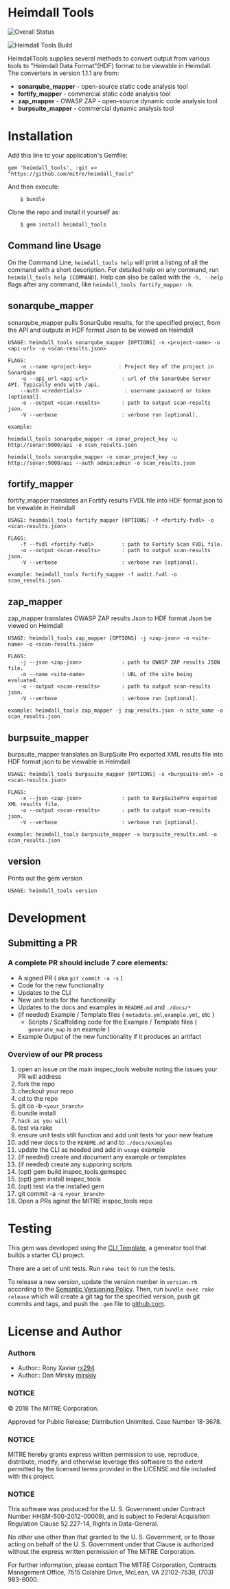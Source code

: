 # Heimdall Tools

![Overall Status](https://github.com/mitre/heimdall_tools/workflows/heimdall_tools/badge.svg)  

![Heimdall Tools Build](https://github.com/mitre/heimdall_tools/workflows/Build%20and%20run%20heimdall_tools/badge.svg)

HeimdallTools supplies several methods to convert output from various tools to "Heimdall Data Format"(HDF) format to be viewable in Heimdall. The converters in version 1.1.1 are from:

* __sonarqube_mapper__ - open-source static code analysis tool
* __fortify_mapper__ - commercial static code analysis tool
* __zap_mapper__ - OWASP ZAP - open-source dynamic code analysis tool
* __burpsuite_mapper__ - commercial dynamic analysis tool

# Installation

Add this line to your application's Gemfile:

```
gem 'heimdall_tools', :git => "https://github.com/mitre/heimdall_tools"
```

And then execute:

```
    $ bundle
```

Clone the repo and install it yourself as:

```
    $ gem install heimdall_tools
```

## Command line Usage

On the Command Line, `heimdall_tools help` will print a listing of all the command with a short description.
For detailed help on any command, run `heimdall_tools help [COMMAND]`. Help can also be called with the `-h, --help` flags after any command, like `heimdall_tools fortify_mapper -h`.

## sonarqube_mapper

sonarqube_mapper pulls SonarQube results, for the specified project, from the API and outputs in HDF format Json to be viewed on Heimdall

```
USAGE: heimdall_tools sonarqube_mapper [OPTIONS] -n <project-name> -u <api-url> -o <scan-results.json>

FLAGS:
    -n --name <project-key>         : Project Key of the project in SonarQube
    -u --api_url <api-url>           : url of the SonarQube Server API. Typically ends with /api.
    --auth <credentials>              : username:password or token [optional].
    -o --output <scan-results>       : path to output scan-results json.
    -V --verbose                     : verbose run [optional].

example: 

heimdall_tools sonarqube_mapper -n sonar_project_key -u http://sonar:9000/api -o scan_results.json

heimdall_tools sonarqube_mapper -n sonar_project_key -u http://sonar:9000/api --auth admin:admin -o scan_results.json
```

## fortify_mapper

fortify_mapper translates an Fortify results FVDL file into HDF format json to be viewable in Heimdall

```
USAGE: heimdall_tools fortify_mapper [OPTIONS] -f <fortify-fvdl> -o <scan-results.json>

FLAGS:
	-f --fvdl <fortify-fvdl>         : path to Fortify Scan FVDL file.
	-o --output <scan-results>       : path to output scan-results json.
	-V --verbose                     : verbose run [optional].

example: heimdall_tools fortify_mapper -f audit.fvdl -o scan_results.json
```

## zap_mapper

zap_mapper translates OWASP ZAP results Json to HDF format Json be viewed on Heimdall

```
USAGE: heimdall_tools zap_mapper [OPTIONS] -j <zap-json> -n <site-name> -o <scan-results.json>

FLAGS:
    -j --json <zap-json>             : path to OWASP ZAP results JSON file.
    -n --name <site-name>            : URL of the site being evaluated.
    -o --output <scan-results>       : path to output scan-results json.
    -V --verbose                     : verbose run [optional].

example: heimdall_tools zap_mapper -j zap_results.json -n site_name -o scan_results.json
```

## burpsuite_mapper

burpsuite_mapper translates an BurpSuite Pro exported XML results file into HDF format json to be viewable in Heimdall

```
USAGE: heimdall_tools burpsuite_mapper [OPTIONS] -x <burpsuite-xml> -o <scan-results.json>

FLAGS:
    -x --json <zap-json>             : path to BurpSuitePro exported XML results file.
    -o --output <scan-results>       : path to output scan-results json.
    -V --verbose                     : verbose run [optional].

example: heimdall_tools burpsuite_mapper -x burpsuite_results.xml -o scan_results.json
```

## version  

Prints out the gem version

```
USAGE: heimdall_tools version
```

# Development

## Submitting a PR  

### A complete PR should include 7 core elements:  

- A signed PR ( aka `git commit -a -s` )
- Code for the new functionality
- Updates to the CLI
- New unit tests for the functionality
- Updates to the docs and examples in `README.md` and `./docs/*`
- (if needed) Example / Template files ( `metadata.yml`,`example.yml`, etc )
  - Scripts / Scaffolding code for the Example / Template files ( `generate_map` is an example )
- Example Output of the new functionality if it produces an artifact

### Overview of our PR process 

1. open an issue on the main inspec_tools website noting the issues your PR will address
2. fork the repo
3. checkout your repo
4. cd to the repo
5. git co -b `<your_branch>`
6. bundle install
7. `hack as you will`
8. test via rake
9. ensure unit tests still function and add unit tests for your new feature
10. add new docs to the `README.md` and to `./docs/examples`
11. update the CLI as needed and add in `usage` example
12. (if needed) create and document any example or templates
13. (if needed) create any supporing scripts
14. (opt) gem build inspec_tools.gemspec
15. (opt) gem install inspec_tools
16. (opt) test via the installed gem
17. git commit -a -s `<your_branch>`
18. Open a PRs aginst the MITRE inspec_tools repo

# Testing

This gem was developed using the [CLI Template](https://github.com/tongueroo/cli-template), a generator tool that builds a starter CLI project.

There are a set of unit tests. Run `rake test` to run the tests.

To release a new version, update the version number in `version.rb` according to the [Semantic Versioning Policy](https://semver.org/). Then, run `bundle exec rake release` which will create a git tag for the specified version, push git commits and tags, and push the `.gem` file to [github.com](https://github.com/mitre/heimdall_tools).


# License and Author

### Authors

- Author:: Rony Xavier [rx294](https://github.com/rx294)
- Author:: Dan Mirsky [mirskiy](https://github.com/mirskiy)

### NOTICE   

© 2018 The MITRE Corporation.  

Approved for Public Release; Distribution Unlimited. Case Number 18-3678.  

### NOTICE
MITRE hereby grants express written permission to use, reproduce, distribute, modify, and otherwise leverage this software to the extent permitted by the licensed terms provided in the LICENSE.md file included with this project.

### NOTICE  

This software was produced for the U. S. Government under Contract Number HHSM-500-2012-00008I, and is subject to Federal Acquisition Regulation Clause 52.227-14, Rights in Data-General.  

No other use other than that granted to the U. S. Government, or to those acting on behalf of the U. S. Government under that Clause is authorized without the express written permission of The MITRE Corporation.   

For further information, please contact The MITRE Corporation, Contracts Management Office, 7515 Colshire Drive, McLean, VA  22102-7539, (703) 983-6000.  
